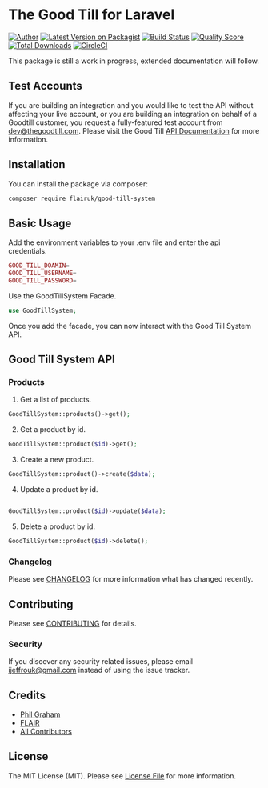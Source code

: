 # The Good Till for Laravel

[![Author](http://img.shields.io/badge/author-@ijeffro-blue.svg?style=flat-square)](https://github.com/ijeffro)
[![Latest Version on Packagist](https://img.shields.io/packagist/v/flairuk/good-till-system.svg?style=flat-square)](https://packagist.org/packages/flairuk/good-till-system)
[![Build Status](https://img.shields.io/travis/flairuk/good-till-system/master.svg?style=flat-square)](https://travis-ci.org/flairuk/good-till-system)
[![Quality Score](https://img.shields.io/scrutinizer/g/flairuk/good-till-system.svg?style=flat-square)](https://scrutinizer-ci.com/g/flairuk/good-till-system)
[![Total Downloads](https://img.shields.io/packagist/dt/flairuk/good-till-system.svg?style=flat-square)](https://packagist.org/packages/flairuk/good-till-system)
[![CircleCI](https://circleci.com/gh/circleci/circleci-docs.svg?style=svg&plastic&logo=appveyo)](https://circleci.com/gh/FLAIRUK/good-till-system)

This package is still a work in progress, extended documentation will follow.

## Test Accounts
If you are building an integration and you would like to test the API without affecting your live account, or you are building an integration on behalf of a Goodtill customer, you request a fully-featured test account from dev@thegoodtill.com. Please visit the Good Till [API Documentation](https://support.thegoodtill.com/support/api/) for more information. 

## Installation

You can install the package via composer:

```bash
composer require flairuk/good-till-system
```

## Basic Usage
Add the environment variables to your .env file and enter the api credentials.
```php
GOOD_TILL_DOAMIN=
GOOD_TILL_USERNAME=
GOOD_TILL_PASSWORD=
```
Use the GoodTillSystem Facade.

``` php
use GoodTillSystem;
```
Once you add the facade, you can now interact with the Good Till System API.


## Good Till System API

### Products

1. Get a list of products.

```php
GoodTillSystem::products()->get();
```

2. Get a product by id.

```php
GoodTillSystem::product($id)->get();
```

3. Create a new product.

```php
GoodTillSystem::product()->create($data);
```

4. Update a product by id.

```php

GoodTillSystem::product($id)->update($data);
```

5. Delete a product by id.

```php
GoodTillSystem::product($id)->delete();
```

### Changelog

Please see [CHANGELOG](CHANGELOG.md) for more information what has changed recently.

## Contributing

Please see [CONTRIBUTING](CONTRIBUTING.md) for details.

### Security

If you discover any security related issues, please email ijeffrouk@gmail.com instead of using the issue tracker.

## Credits

- [Phil Graham](https://github.com/ijeffro)
- [FLAIR](https://github.com/flairuk)
- [All Contributors](../../contributors)

## License

The MIT License (MIT). Please see [License File](LICENSE.md) for more information.
